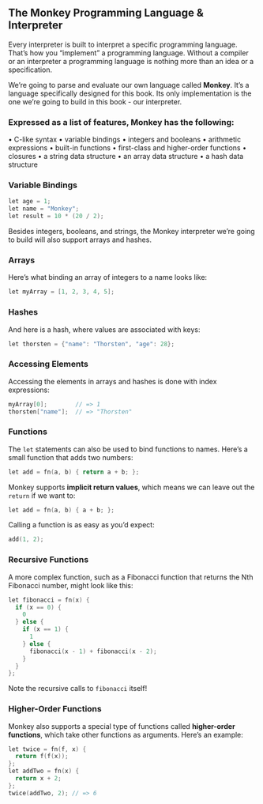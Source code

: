 ## The Monkey Programming Language & Interpreter
Every interpreter is built to interpret a specific programming language. That’s how you “implement”
a programming language. Without a compiler or an interpreter a programming language
is nothing more than an idea or a specification.

We’re going to parse and evaluate our own language called **Monkey**. It’s a language specifically
designed for this book. Its only implementation is the one we’re going to build in this book -
our interpreter.
### Expressed as a list of features, Monkey has the following:
• C-like syntax
• variable bindings
• integers and booleans
• arithmetic expressions
• built-in functions
• first-class and higher-order functions
• closures
• a string data structure
• an array data structure
• a hash data structure
### Variable Bindings
```go
let age = 1;
let name = "Monkey";
let result = 10 * (20 / 2);
````

Besides integers, booleans, and strings, the Monkey interpreter we’re going to build will also support arrays and hashes.

### Arrays

Here’s what binding an array of integers to a name looks like:

```go
let myArray = [1, 2, 3, 4, 5];
```

### Hashes

And here is a hash, where values are associated with keys:

```go
let thorsten = {"name": "Thorsten", "age": 28};
```

### Accessing Elements

Accessing the elements in arrays and hashes is done with index expressions:

```go
myArray[0];        // => 1
thorsten["name"];  // => "Thorsten"
```

### Functions

The `let` statements can also be used to bind functions to names. Here’s a small function that adds two numbers:

```go
let add = fn(a, b) { return a + b; };
```

Monkey supports **implicit return values**, which means we can leave out the `return` if we want to:

```go
let add = fn(a, b) { a + b; };
```

Calling a function is as easy as you’d expect:

```go
add(1, 2);
```

### Recursive Functions

A more complex function, such as a Fibonacci function that returns the Nth Fibonacci number, might look like this:

```go
let fibonacci = fn(x) {
  if (x == 0) {
    0
  } else {
    if (x == 1) {
      1
    } else {
      fibonacci(x - 1) + fibonacci(x - 2);
    }
  }
};
```

Note the recursive calls to `fibonacci` itself!

### Higher-Order Functions

Monkey also supports a special type of functions called **higher-order functions**, which take other functions as arguments. Here’s an example:

```go
let twice = fn(f, x) {
  return f(f(x));
};
let addTwo = fn(x) {
  return x + 2;
};
twice(addTwo, 2); // => 6
```